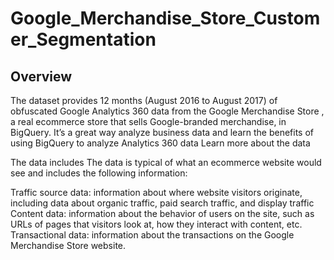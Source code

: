 # Google_Merchandise_Store_Customer_Segmentation

## Overview


The dataset provides 12 months (August 2016 to August 2017) of obfuscated Google Analytics 360 data from the Google Merchandise Store , a real ecommerce store that sells Google-branded merchandise, in BigQuery. It’s a great way analyze business data and learn the benefits of using BigQuery to analyze Analytics 360 data Learn more about the data 

The data includes The data is typical of what an ecommerce website would see and includes the following information:

Traffic source data: information about where website visitors originate, including data about organic traffic, paid search traffic, and display traffic
Content data: information about the behavior of users on the site, such as URLs of pages that visitors look at, how they interact with content, etc.
Transactional data: information about the transactions on the Google Merchandise Store website.
